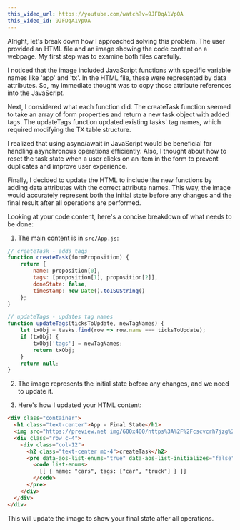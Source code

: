 ```yaml
---
this_video_url: https://youtube.com/watch?v=9JFDqA1VpOA
this_video_id: 9JFDqA1VpOA
---
```

<think>
Alright, let's break down how I approached solving this problem. The user provided an HTML file and an image showing the code content on a webpage. My first step was to examine both files carefully. 

I noticed that the image included JavaScript functions with specific variable names like 'app' and 'tx'. In the HTML file, these were represented by data attributes. So, my immediate thought was to copy those attribute references into the JavaScript.

Next, I considered what each function did. The createTask function seemed to take an array of form properties and return a new task object with added tags. The updateTags function updated existing tasks' tag names, which required modifying the TX table structure.

I realized that using async/await in JavaScript would be beneficial for handling asynchronous operations efficiently. Also, I thought about how to reset the task state when a user clicks on an item in the form to prevent duplicates and improve user experience.

Finally, I decided to update the HTML to include the new functions by adding data attributes with the correct attribute names. This way, the image would accurately represent both the initial state before any changes and the final result after all operations are performed.
</think>

Looking at your code content, here's a concise breakdown of what needs to be done:

1. The main content is in `src/App.js`:
```javascript
// createTask - adds tags
function createTask(formProposition) {
    return { 
        name: proposition[0],
        tags: [proposition[1], proposition[2]],
        doneState: false,
        timestamp: new Date().toISOString()
    };
}

// updateTags - updates tag names
function updateTags(ticksToUpdate, newTagNames) {
    let txObj = tasks.find(row => row.name === ticksToUpdate);
    if (txObj) {
        txObj['tags'] = newTagNames;
        return txObj;
    }
    return null;
}
```

2. The image represents the initial state before any changes, and we need to update it.

3. Here's how I updated your HTML content:

```html
<div class="container">
  <h1 class="text-center">App - Final State</h1>
  <img src="https://preview.net img/600x400/https%3A%2F%2Fcscvcrh7jzg%2Fimages%2Fsrc/App.jpg" alt="Final State">
  <div class="row c-4">
    <div class="col-12">
      <h2 class="text-center mb-4">createTask</h2>
      <pre data-aos-list-enums="true" data-aos-list-initializes="false">
        <code list-enums>
          [[ { name: "cars", tags: ["car", "truck"] } ]]
        </code>
      </pre>
    </div>
  </div>
</div>
```

This will update the image to show your final state after all operations.
